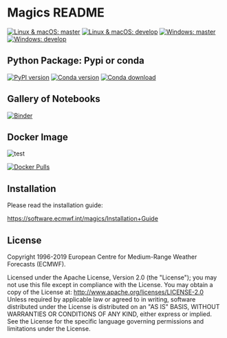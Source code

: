 
Magics README
=============

[![Linux & macOS: master](https://img.shields.io/travis/ecmwf/magics/master.svg?label=Linux-and-macOS-master)](https://travis-ci.org/ecmwf/magics/branches)
[![Linux & macOS: develop](https://img.shields.io/travis/ecmwf/magics/develop.svg?label=Linux-and-macOS-dev)](https://travis-ci.org/ecmwf/magics/branches)
[![Windows: master](https://img.shields.io/appveyor/ci/ecmwf/magics/master.svg?label=Windows-master)](https://ci.appveyor.com/project/ecmwf/magics/branch/master)
[![Windows: develop](https://img.shields.io/appveyor/ci/ecmwf/magics/develop.svg?label=Windows-dev)](https://ci.appveyor.com/project/ecmwf/magics/branch/develop)

Python Package: Pypi or conda
--------------

[![PyPI version](https://badge.fury.io/py/Magics.svg)](https://badge.fury.io/py/Magics)
[![Conda version](https://anaconda.org/conda-forge/magics/badges/version.svg)](https://anaconda.org/conda-forge/magics)
[![Conda download](https://anaconda.org/conda-forge/magics/badges/downloads.svg)](https://anaconda.org/conda-forge/magics)



Gallery of Notebooks
--------------------

[![Binder](https://mybinder.org/badge_logo.svg)](https://mybinder.org/v2/gh/ecmwf/notebook-examples/master?filepath=%2Fhome%2Fjovyan%2Fvisualisation)


Docker Image
------------

![test](https://github.com/ecmwf/magics/actions/workflows/docker-latest.yml/badge.svg)

[![Docker Pulls](https://img.shields.io/docker/pulls/ecmwf/magics)](https://hub.docker.com/r/ecmwf/magics)


Installation
------------

Please read the installation guide:

  https://software.ecmwf.int/magics/Installation+Guide


License
-------

Copyright 1996-2019 European Centre for Medium-Range Weather Forecasts (ECMWF).

Licensed under the Apache License, Version 2.0 (the "License"); you may not use this file except in compliance with the License. You may obtain a copy of the License at: http://www.apache.org/licenses/LICENSE-2.0 Unless required by applicable law or agreed to in writing, software distributed under the License is distributed on an "AS IS" BASIS, WITHOUT WARRANTIES OR CONDITIONS OF ANY KIND, either express or implied. See the License for the specific language governing permissions and limitations under the License.

